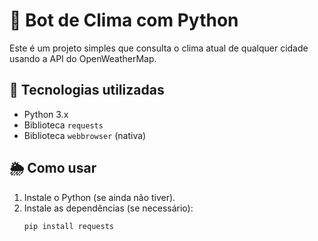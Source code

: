 # 🤖 Bot de Clima com Python

Este é um projeto simples que consulta o clima atual de qualquer cidade usando a API do OpenWeatherMap.

## 🔧 Tecnologias utilizadas

- Python 3.x
- Biblioteca `requests`
- Biblioteca `webbrowser` (nativa)

## 🌦 Como usar

1. Instale o Python (se ainda não tiver).
2. Instale as dependências (se necessário):
   ```bash
   pip install requests

